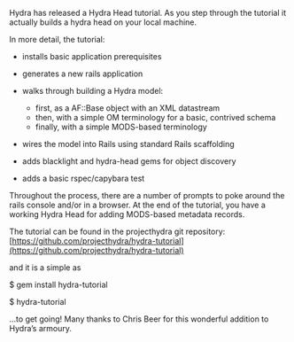 Hydra has released a Hydra Head tutorial. As you step through the tutorial it actually builds a hydra head on your local machine.

In more detail, the tutorial:

-   installs basic application prerequisites
-   generates a new rails application
-   walks through building a Hydra model:
    -   first, as a AF::Base object with an XML datastream
    -   then, with a simple OM terminology for a basic, contrived schema
    -   finally, with a simple MODS-based terminology

-   wires the model into Rails using standard Rails scaffolding
-   adds blacklight and hydra-head gems for object discovery
-   adds a basic rspec/capybara test

Throughout the process, there are a number of prompts to poke around the rails console and/or in a browser. At the end of the tutorial, you have a working Hydra Head for adding MODS-based metadata records.

The tutorial can be found in the projecthydra git repository: [https://github.com/projecthydra/hydra-tutorial](https://github.com/projecthydra/hydra-tutorial)

and it is a simple as

\$ gem install hydra-tutorial

\$ hydra-tutorial

…to get going! Many thanks to Chris Beer for this wonderful addition to Hydra’s armoury.
